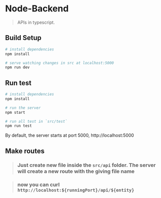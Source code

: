 # Node-Backend

> APIs in typescript.

## Build Setup

```bash
# install dependencies
npm install

# serve watching changes in src at localhost:5000
npm run dev
```

## Run test

```bash
# install dependencies
npm install

# run the server
npm start

# run all test in `src/test`
npm run test
```

By default, the server starts at port 5000, http://localhost:5000

## Make routes

> ### Just create new file inside the `src/api` folder. The server will create a new route with the giving file name

> ### now you can curl `http://localhost:${runningPort}/api/${entity}`
